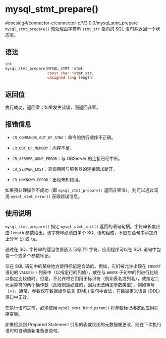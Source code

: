 mysql_stmt_prepare() 
=========================================
#docslug#/connector-c/connector-c/V2.0.0/mysql_stmt_prepare
`mysql_stmt_prepare()` 预处理由字符串 `stmt_str` 指向的 SQL 语句并返回一个状态值。

语法 
-----------------------

```c
int
mysql_stmt_prepare(MYSQL_STMT *stmt,
                   const char *stmt_str,
                   unsigned long length)
```



返回值 
------------------------

执行成功，返回零；如果发生错误，则返回非零。

报错信息 
-------------------------

* `CR_COMMANDS_OUT_OF_SYNC`：命令的执行顺序不正确。

  

* `CR_OUT_OF_MEMORY`：内存不足。

  

* `CR_SERVER_GONE_ERROR`：与 OBServer 的连接已经中断。

  

* `CR_SERVER_LOST`：查询期间与服务器的连接请求断开。

  

* `CR_UNKNOWN_ERROR`：出现未知错误。

  




如果预处理操作不成功（即 `mysql_stmt_prepare()` 返回非零值），则可以通过调用 `mysql_stmt_error()` 获取错误信息。

使用说明 
-------------------------

`mysql_stmt_prepare()` 指定 `mysql_stmt_init()` 返回的语句句柄。字符串长度应由 `length` 参数给出。该字符串必须由单个 SQL 语句组成，不应在语句中添加终止分号 (;) 或 `\g`。

通过在 SQL 字符串的适当位置嵌入问号 (?) 字符，应用程序可以在 SQL 语句中包含一个或多个参数标记。

仅在 SQL 语句中的某些地方使用标记是合法的。例如，它们被允许出现在 `INSERT` 语句的 `VALUES()` 列表中（以指定行的列值），或在与 `WHERE` 子句中的列进行比较以指定比较值时。但是，不允许将它们用于标识符（例如表名或列名），或指定二元运算符的两个操作数（此限制是必要的，因为无法确定参数类型），例如等号（=）。通常，参数仅在数据操作语言 (DML) 语句中合法，在数据定义语言 (DDL) 语句中无效。

在执行语句之前，必须使用 `mysql_stmt_bind_param()` 将参数标记绑定到应用程序变量。

如果检测到 Prepared Statement 引用的表或视图的元数据被更改，则在下次执行语句时自动重新准备该语句。
